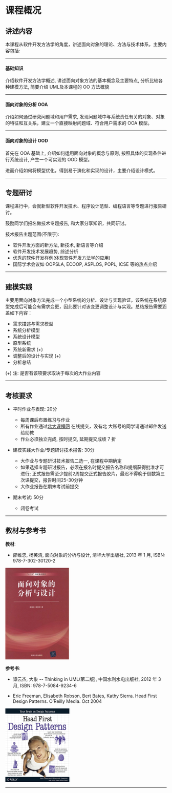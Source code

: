 课程概况
=======

讲述内容
--------

本课程从软件开发方法学的角度，讲述面向对象的理论、方法与技术体系，主要内容包括:

----

#### 基础知识

介绍软件开发方法学概述, 讲述面向对象方法的基本概念及主要特点, 分析比较各种建模方法, 简要介绍 UML及本课程的 OO 方法概貌

----

#### 面向对象的分析 OOA

介绍如何通过研究问题域和用户需求, 发现问题域中与系统责任有关的对象、对象的特征和互关系，建立一个直接映射问题域、符合用户需求的 OOA 模型。

----

#### 面向对象的设计 OOD

首先在 OOA 基础上, 介绍如何运用面向对象的概念与原则, 按照具体的实现条件进行系统设计, 产生一个可实现的 OOD 模型。

进而介绍如何将模型优化，得到易于演化和实现的设计，主要介绍设计模式。

----

专题研讨
-------

课程进行中，会就新型软件开发技术、程序设计范型、编程语言等专题进行报告研讨。

鼓励同学们报名做技术专题报告, 和大家分享知识，共同研讨。

技术报告主题范围(不限于):

- 软件开发方面的新方法, 新技术, 新语言等介绍
- 软件开发技术发展趋势, 综述分析
- 优秀的软件开发样例(体现软件开发方法学的应用)
- 国际学术会议如 OOPSLA, ECOOP, ASPLOS, POPL, ICSE 等的热点介绍

----

建模实践
-------

主要用面向对象方法完成一个小型系统的分析、设计与实现验证。该系统在系统原型完成后可能会有需求变更，因此要针对该变更调整设计与实现。总结报告需要涵盖如下内容：

- 需求描述与需求模型
- 系统分析模型
- 系统设计模型
- 原型系统
- 系统新需求 (+)
- 调整后的设计与实现 (+)
- 分析总结

(+) 注: 是否有该项要求取决于每次的大作业内容

----


考核要求
---------

- 平时作业与表现:  20分

  * 每周课后布置练习与作业
  * 所有作业通过[北大课程网](http://course.pku.edu.cn) 在线提交，没有北
    大账号的同学请通过邮件发送给助教
  * 作业必须独立完成, 按时提交, 延期提交成绩 7 折


- 建模实践大作业/专题研讨技术报告: 30分

  * 大作业与专题研讨技术报告二选一, 在课程中期确定
  * 如果选择专题研讨报告，必须在报名时提交报告名称和提纲获得批准才可进行; 正式报告需至少提前2周提交正式报告胶片，最迟不得晚于倒数第三次课提交，报告时间25-30分钟
  * 大作业报告在期末考试前提交


- 期末考试: 50分

  * 闭卷考试

----

教材与参考书
-----------

**教材**:

- 邵维忠, 杨芙清, 面向对象的分析与设计, 清华大学出版社, 2013 年 1 月,  ISBN: 978-7-302-30120-2
<img src="../images/book.png" style="width:200px"/>


**参考书**:

- 谭云杰, 大象 -- Thinking in UML(第二版), 中国水利水电出版社, 2012 年 3 月, ISBN: 978-7-5084-9234-6

- Eric Freeman, Elisabeth Robson, Bert Bates, Kathy Sierra. Head First Design Patterns. O’Reilly Media. Oct 2004
<img src="../images/headfirstdpcover.jpg" style="width:200px"/>

----
